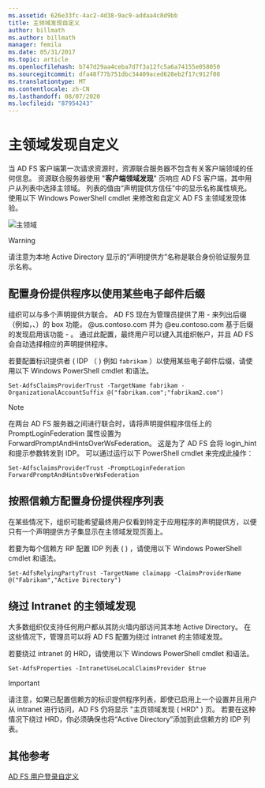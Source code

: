 ```yaml
---
ms.assetid: 626e33fc-4ac2-4d38-9ac9-addaa4c8d9bb
title: 主领域发现自定义
author: billmath
ms.author: billmath
manager: femila
ms.date: 05/31/2017
ms.topic: article
ms.openlocfilehash: b747d29aa4ceba7d7f3a12fc5a6a74155e058050
ms.sourcegitcommit: dfa48f77b751dbc34409aced628eb2f17c912f08
ms.translationtype: MT
ms.contentlocale: zh-CN
ms.lasthandoff: 08/07/2020
ms.locfileid: "87954243"
---
```

# <a name="home-realm-discovery-customization"></a>主领域发现自定义


当 AD FS 客户端第一次请求资源时，资源联合服务器不包含有关客户端领域的任何信息。 资源联合服务器使用 "**客户端领域发现**" 页响应 AD FS 客户端，其中用户从列表中选择主领域。 列表的值由“声明提供方信任”中的显示名称属性填充。 使用以下 Windows PowerShell cmdlet 来修改和自定义 AD FS 主领域发现体验。

![主领域](media/AD-FS-user-sign-in-customization/ADFS_Blue_Custom4.png)

> [!WARNING]
> 请注意为本地 Active Directory 显示的“声明提供方”名称是联合身份验证服务显示名称。




## <a name="configure-identity-provider-to-use-certain-email-suffixes"></a>配置身份提供程序以使用某些电子邮件后缀
组织可以与多个声明提供方联合。 AD FS 现在为管理员提供了用 \- 来列出后缀（例如，、）的 box 功能， @us.contoso.com 并为 @eu.contoso.com 基于后缀的发现启用该功能 \- 。 通过此配置，最终用户可以键入其组织帐户，并且 AD FS 会自动选择相应的声明提供程序。

若要配置标识提供者 \( IDP （ \) 例如 `fabrikam` ）以使用某些电子邮件后缀，请使用以下 Windows PowerShell cmdlet 和语法。


`Set-AdfsClaimsProviderTrust -TargetName fabrikam -OrganizationalAccountSuffix @("fabrikam.com";"fabrikam2.com") `

>[!NOTE]
> 在两台 AD FS 服务器之间进行联合时，请将声明提供程序信任上的 PromptLoginFederation 属性设置为 ForwardPromptAndHintsOverWsFederation。  这是为了 AD FS 会将 login_hint 和提示参数转发到 IDP。  可以通过运行以下 PowerShell cmdlet 来完成此操作：
>
>`Set-AdfsclaimsProviderTrust -PromptLoginFederation ForwardPromptAndHintsOverWsFederation`

## <a name="configure-an-identity-provider-list-per-relying-party"></a>按照信赖方配置身份提供程序列表
在某些情况下，组织可能希望最终用户仅看到特定于应用程序的声明提供方，以便只有一个声明提供方子集显示在主领域发现页面上。

若要为每个信赖方 RP 配置 IDP 列表 \( \) ，请使用以下 Windows PowerShell cmdlet 和语法。


`Set-AdfsRelyingPartyTrust -TargetName claimapp -ClaimsProviderName @("Fabrikam","Active Directory") `


## <a name="bypass-home-realm-discovery-for-the-intranet"></a>绕过 Intranet 的主领域发现
大多数组织仅支持任何用户都从其防火墙内部访问其本地 Active Directory。 在这些情况下，管理员可以将 AD FS 配置为绕过 intranet 的主领域发现。

若要绕过 intranet 的 HRD，请使用以下 Windows PowerShell cmdlet 和语法。


`Set-AdfsProperties -IntranetUseLocalClaimsProvider $true `


> [!IMPORTANT]
> 请注意，如果已配置信赖方的标识提供程序列表，即使已启用上一个设置并且用户从 intranet 进行访问，AD FS 仍将显示 "主页领域发现 \( HRD" \) 页。 若要在这种情况下绕过 HRD，你必须确保也将“Active Directory”添加到此信赖方的 IDP 列表。

## <a name="additional-references"></a>其他参考
[AD FS 用户登录自定义](AD-FS-user-sign-in-customization.md)
